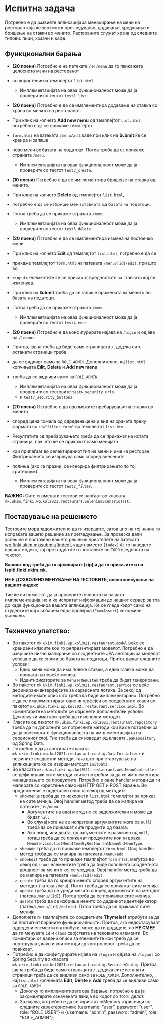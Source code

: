 # Испитна задача

Потребно е да развиете апликација за менаџирање на мени на ресторан која ќе овозможи прегледување, додавање, уредување и бришење на ставки во менито. Растораните служат храна од следните типови: пици, колачи и кафе. 

## Функционални барања

- **(20 поени)** Потребно е на патеките `/` и `/menu` да го прикажете целосното мени на ресторанот 
- со користење на темплејтот `list.html`. 
  - Имплементацијата на оваа функционалност може да ја проверите со тестот `test1_list`.
  
- **(20 поени)** Потребно е да се  имплементира додавање на ставка со храна во менито на ресторанот. 
- При клик на копчето **Add new menu** од темплејтот `list.html`, потребно е да се прикаже темплејтот 
- `form.html` на патеката `/menu/add`, каде при клик на **Submit** ќе се креира и запише 
- ново мени во базата на податоци. Потоа треба да се прикаже страната `/menu`.
  - Имплементацијата на оваа функционалност може да ја проверите со тестот `test3_create`.    

- **(10 поени)** Потребно е да се  имплементира бришење на ставка од менито. 
- При клик на копчето **Delete** од темплејтот `list.html`,
- потребно е да се избрише мени ставката од базата на податоци. 
- Потоа треба да се прикаже страната `/menu`.
  - Имплементацијата на оваа функционалност може да ја проверите со тестот `test5_delete`.

- **(20 поени)** Потребно е да се  имплементира измена на постоечко мени. 
- При клик на копчето **Edit** од темплејтот `list.html`, потребно е да се 
- прикаже темплејтот `form.html` на патеката `/menu/[id]/edit`, при што во 
- `<input>` елементите ќе се прикажат вредностите за ставката кој се изменува.
- При клик на **Submit** треба да се запише промената на менито во базата на податоци.
- Потоа треба да се прикаже страната `/menu`.
  - Имплементацијата на оваа функционалност може да ја проверите со тестот `test4_edit`.  

- **(20 поени)** Потребно е да конфигурирате најава на `/login` и одјава на `/logout`. 
- Притоа, јавна треба да биде само страницата `/`, додека сите останати страници треба 
- да се видливи само за `ROLE_ADMIN`. Дополнително, кај`list.html` копчињата **Edit**, **Delete** и **Add new menu** 
- треба да се видливи само за `ROLE_ADMIN`.
  - Имплементацијата на оваа функционалност може да ја проверите со тестовите `test6_security_urls` 
  - и `test7_security_buttons`. 

- **(20 поени)** Потребно е да овозможите пребарување на ставки во менито
- според цена помала од одредена цена и вид на храната преку формата со `id="filter-form"` во темплејтот `list.html`.
- Резултатите од пребарувањето треба да се прикажат на истата страница, при што ќе се прикажат само менијата 
- кои припаѓаат во селектираниот тип на мени и име на ресторан. Филтрирањето се извршува само според внесените 
- полиња (ако се празни, се игнорира филтрирањето по тој критериум).  
  - Имплементацијата на оваа функционалност може да ја проверите со тестот `test2_filter`. 

**ВАЖНО:** Сите споменати тестови се наоѓаат во класата `mk.ukim.finki.wp.kol2021.restaurant.SeleniumScenarioTest`.

## Поставување на решението
Тестовите мора задолжително да ги извршите, затоа што на тој начин го испраќате вашето решение за прегледување. За проверка дали успешно е поставено вашето решение пристепете на патеката [wp.finki.ukim.mk/submit/[index]](http://wp.finki.ukim.mk/submit/index), 
каде наместо `[index]` ќе го наведете вашиот индекс, кој претходно ќе го поставите во `TODO` вредноста на текстот. 

**Вашиот код треба да го архивирате (zip) и да го прикачите и на ispiti.finki.ukim.mk.**  

**НЕ Е ДОЗВОЛЕНО МЕНУВАЊЕ НА ТЕСТОВИТЕ, освен внесување на вашиот индекс**

Тие ќе ви помогнат да ја проверите точноста на вашата имплементација, но и ќе испратат информации до нашиот сервер за тоа до каде функционира вашата апликација. Ќе се гледа кодот само на студентите кај кои барем една проверка (`ExamAssert`) ќе помине успешно. 

## Техничко упатство: 
- Во пакетот `mk.ukim.finki.wp.kol2021.restaurant.model` веќе се креирани класите кои го репрезентираат моделот. 
Потребно е да извршите нивно мапирање со соодветните JPA анотации за моделот успешно да се сними во базата на податоци. 
Притоа важат следните услови: 
  - Едно мени може да има повеќе ставки, а една ставка може да припаѓа на повеќе менија.
  - Идентификаторите за `Menu` и `MenuItem` треба да бидат генерирани. 
- Во пакетот `mk.ukim.finki.wp.kol2021.restaurant.service` се веќе дефинирани интерфејсите за сервисната логика. 
За секој од методите имате опис што треба да биде имплементирано. Потребно е да се имплементираат овие интерфејси во соодветните класи во пакетот `mk.ukim.finki.wp.kol2021.restaurant.service.impl`. Во коментарите на методите се објаснети 
дополнителни услови (доколку ги има) кои треба да ги исполни методот. 
- Класите од пакетот `mk.ukim.finki.wp.kol2021.restaurant.repository` треба да ги дополните со потребните методи кои ви се потребни за да ја овозможите функционалноста на имплементацијата на сервисниот слој. Тие треба да се изведат од класата `JpaRepository` од Spring Data. 
- Потребно е да ја анотирате класата `mk.ukim.finki.wp.kol2021.restaurant.config.DataInitializer` и нејзините соодветни методи, така што при стартување на апликацијата ќе се изврши методот `initData`.
- Во класата `mk.ukim.finki.wp.kol2021.restaurant.web.MenuController` се дефинирани сите методи кои се потребни за да се имплементира менаџирањето со продуктите. Потребно е овие handler методи да ги мапирате со користење само на HTTP GET и POST барања. Во продолжение е подетален опис за секој од методите:  
     - `showMenus` треба да го искористи `list.html` темплејтот за приказ на сите менија. Овој handler метод треба да 
     се мапира на патеките `/` и `/menu`. 
       - Аргументите на овој метод не се задолжителни и може да бидат `null`. 
       - Во случај кога не се испратени аргументите (кога се `null`) треба да се прикажат сите продукти од базата. 
       - Ако некој, или двата, од аргументите е различен од `null`, тогаш треба да се прикажат продуктите кои ги враќа `MenuService.listMenuItemsByRestaurantNameAndMenuType`.  
     - `showAdd` треба да го прикаже темплејтот `form.html`. Овој handler метод треба да се мапира на патеката `/menu/add`. 
     - `showEdit` треба да го прикаже темплејтот `form.html`, меѓутоа во секој од `input` елементите треба да биде пополнета соодветната вредност за менито кој се уредува. Овој handler метод треба да се мапира на патеката `/menu/[id]/edit`
     - `create` треба да го креира менито според аргументите на методот (патека `/menu`). Потоа треба да се прикажат сите менија.
     - `update` треба да се уреди менито според аргументите на методот (патека `/menu/[id]`). Потоа треба да се прикажат сите менија.
     - `delete` треба да се избрише менито со дадениот идентификатор (патека `/menu/[id]/delete`). Потоа треба да се прикажат сите менија. 
 - Дополнете ги темплејтите со соодветните **Thymeleaf** атрибути за да се постигнат бараните функционалности. 
Притоа, ако недостасуваат одредени елементи и атрибути, може да ги додадете, но **НЕ СМЕЕ** да ги менувате `id` и `class` својствата на тековните елементи. Во коментари се дадени описи за елементите кои треба да се повторуваат, како и кои методи од контролерот треба да се повикаат.   
 - Потребно е да конфигурирате најава на `/login` и одјава на `/logout` со Spring Security во класата `mk.ukim.finki.wp.kol2021.restaurant.config.SecurityConfig`. Притоа, јавна треба да биде само страницата `/`, додека сите останати страници треба да се видливи само за `ROLE_ADMIN`. Дополнително, кај`list.html` копчињата **Edit**, **Delete** 
и **Add** треба да се видливи само за `ROLE_ADMIN`.
    - Доколку го имплементирате ова барање, потребно е да ја закоментирате означената линија во кодот со `TODO:` делот.
    - За најава, потребно е да се користат inMemory корисници со следните карактеристики: {username: “user”, password: “user”, role: “ROLE_USER”} и {username: “admin”, password: “admin”, role: “ROLE_ADMIN”}. 
